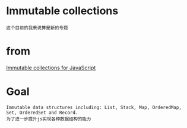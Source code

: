 
# Immutable collections
    这个目前的我来说算是新的专题

# from
[Immutable collections for JavaScript](https://github.com/facebook/immutable-js)

# Goal
    Immutable data structures including: List, Stack, Map, OrderedMap, Set, OrderedSet and Record.
    为了进一步提升js实现各种数据结构的能力
